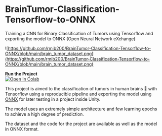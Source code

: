 # BrainTumor-Classification-Tensorflow-to-ONNX
Training a CNN for Binary Classification of Tumors using Tensorflow and exporting the model to ONNX (Open Neural Network eXchange)

![https://github.com/rmib200/BrainTumor-Classification-Tensorflow-to-ONNX/blob/main/brain_tumor_dataset.png](https://github.com/rmib200/BrainTumor-Classification-Tensorflow-to-ONNX/blob/main/brain_tumor_dataset.png)

__Run the Project__ <br> [![Open In Colab](https://colab.research.google.com/assets/colab-badge.svg)]( https://colab.research.google.com/github/rmib200/BrainTumor-Classification-Tensorflow-to-ONNX/blob/main/BrainTumor_Tensorflow_Classification_ONNX.ipynb)

This project is aimed to the classification of tumors in human brains 🧠 with Tensorflow using a reproducible pipeline and exporting the model using [ONNX](https://onnx.ai) for later testing in a project inside Unity.

The model uses an extremely simple architecture and few learning epochs to achieve a high degree of prediction.

The dataset and the code for the project are available as well as the model in ONNX format.
